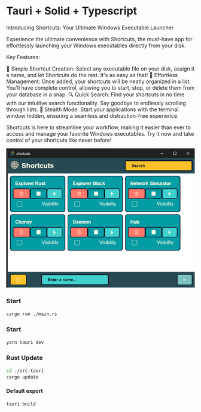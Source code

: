 # Tauri + Solid + Typescript

Introducing Shortcuts: Your Ultimate Windows Executable Launcher

Experience the ultimate convenience with Shortcuts, the must-have app for effortlessly launching your Windows executables directly from your disk.

Key Features:

🚀 Simple Shortcut Creation: Select any executable file on your disk, assign it a name, and let Shortcuts do the rest. It's as easy as that!
📜 Effortless Management: Once added, your shortcuts will be neatly organized in a list. You'll have complete control, allowing you to start, stop, or delete them from your database in a snap.
🔍 Quick Search: Find your shortcuts in no time with our intuitive search functionality. Say goodbye to endlessly scrolling through lists.
🌟 Stealth Mode: Start your applications with the terminal window hidden, ensuring a seamless and distraction-free experience.

Shortcuts is here to streamline your workflow, making it easier than ever to access and manage your favorite Windows executables. Try it now and take control of your shortcuts like never before!

<div align="center">
   <img alt="App" src="./assets/app.png" width="620" />
</div>

### Start

```bash
cargo run ./main.rs
```

### Start

```bash
yarn tauri dev
```

### Rust Update

```bash
cd ./src-tauri
cargo update
```

#### Default export

```bash
tauri build
```
